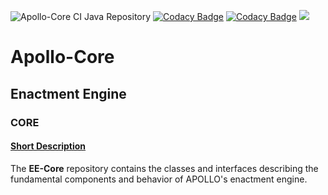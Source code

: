 ![Apollo-Core CI Java Repository](https://github.com/Apollo-Core/EE-Core/workflows/Apollo-Core%20CI%20Java%20Repository/badge.svg) 
[![Codacy Badge](https://api.codacy.com/project/badge/Grade/82b40cfbc64a456c803e30edf4da1c49)](https://app.codacy.com/gh/Apollo-Core/EE-Core?utm_source=github.com&utm_medium=referral&utm_content=Apollo-Core/EE-Core&utm_campaign=Badge_Grade)
[![Codacy Badge](https://app.codacy.com/project/badge/Coverage/2c2e79fd370e43ba8c598a2a3ea67e65)](https://www.codacy.com/gh/Apollo-Core/EE-Core/dashboard?utm_source=github.com&utm_medium=referral&utm_content=Apollo-Core/EE-Core&utm_campaign=Badge_Coverage)
[![](https://jitpack.io/v/Apollo-Core/EE-Core.svg)](https://jitpack.io/#Apollo-Core/EE-Core) 

# Apollo-Core

## Enactment Engine

### CORE

#### <ins>**Short Description**</ins> 

The **EE-Core** repository contains the classes and interfaces describing the fundamental components and behavior of APOLLO's enactment engine.

